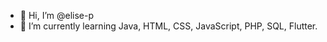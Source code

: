 - 👋 Hi, I’m @elise-p
- 🌱 I’m currently learning Java, HTML, CSS, JavaScript, PHP, SQL, Flutter.


<!---
elise-p/elise-p is a ✨ special ✨ repository because its `README.md` (this file) appears on your GitHub profile.
You can click the Preview link to take a look at your changes.
--->
